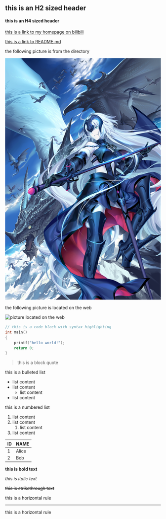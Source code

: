 ## this is an H2 sized header

#### this is an H4 sized header

[this is a link to my homepage on bilibili](https://space.bilibili.com/87380513 "temperature48's space")

[this is a link to README.md](./README.md)

the following picture is from the directory

![picture from the directory](./Jeanne_d'Arc_alter.jpg)

the following picture is located on the web

![picture located on the web](https://img2.huashi6.com/images/resource/2016/08/06/582h72931p0.jpg?imageMogr2/quality/75/interlace/1/thumbnail/700x/gravity/North/crop/700x928/format/webp)

```C++
// this is a code block with syntax highlighting
int main()
{
    printf("hello world!");
    return 0;
}
```


> this is a block quote

this is a bulleted list
- list content
- list content
    - list content
- list content



this is a numbered list
1. list content
1. list content
    1. list content
1. list content


|ID|NAME|
|---|---|
|1|Alice|
|2|Bob|

**this is bold text**

*this is italic text*

~~this is strikethrough text~~

this is a horizontal rule

---

this is a horizontal rule
